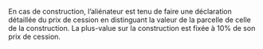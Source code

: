 En cas de construction, l’aliénateur est tenu de faire une déclaration détaillée  du  prix  de  cession  en  distinguant  la  valeur  de  la  parcelle  de  celle  de  la construction. La plus-value sur la construction est fixée à 10% de son prix de cession.